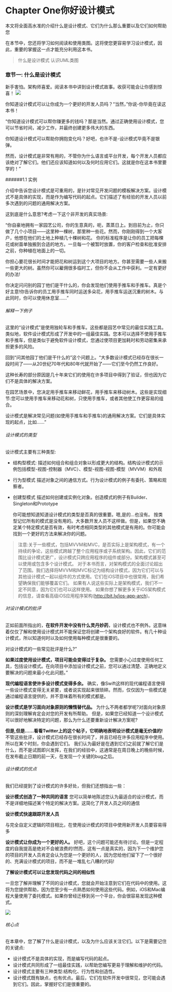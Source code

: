 # Chapter One你好设计模式

本文将全面高水准的介绍什么是设计模式、它们为什么那么重要以及它们如何帮助您

在本节中，您还将学习如何阅读和使用类图。这将使您更容易学习设计模式，因此，重要的掌握这一点才能充分利用这本书。

> 什么是设计模式
> 认识UML类图


### 章节一: 什么是设计模式

新手害怕。架构师喜爱。阅读本书中讲到设计模式故事。收获可能会让你感到惊喜！
![](media/15878338054914/15887608704683.png)


你知道设计模式可以让你成为一个更好的开发人员吗？“当然，”你说-你毕竟在读这本书！

“你知道设计模式可以帮你赚更多的钱吗？那是当然。通过正确使用设计模式，您可以节省时间，减少工作，并最终创建更多伟大的东西。

   你知道设计模式可以帮助你拥抱变化吗？好吧，也许不是-设计模式毕竟不是银弹。
   
  然而，设计模式是非常有用的，不管你为什么语言或平台开发，每个开发人员都应该绝对了解它们。他们还应该知道如何以及何时应用它们。这就是你在这本书里要学的！”

######1.1 实例

介绍中告诉您设计模式是可重用的，是针对常见开发问题的模板解决方案。设计模式不是具体的实现，而是作为编写代码的起点。它们描述了有经验的开发人员以前多次遇到的问题的通用解决方案。

这到底是什么意思?考虑一下这个非开发的真实场景:

“你自豪地拥有一家园艺公司，你的生意真的，呃，蒸蒸日上。到目前为止，你只做了几个小项目——这里种一棵树，那里种一些花。然而，你刚刚得到一个大客户，他想在他们的土地上种植几十棵树和花。
你的标准程序是让你的员工把每棵花或树苗单独搬到合适的地方。一旦每一个被暂时放置，你的客户检查和批准安排之前，你种植在地面上的一切。

你担心要花很长时间才能把花和树运到这个大项目的地方。你甚至需要一些人来搬一些更大的树。虽然你可以雇佣很多临时工，但你不会从工作中获利。一定有更好的办法!

你决定问问别的园丁他们是干什么的，你会发现他们使用手推车和手推车。真是个好主意!你告诉你的员工用手推车同时运送多朵花，用手推车运送沉重的树木。与此同时，你可以使用休息室……”

###### 解释一下例子

  这里的“设计模式”是使用独轮车和手推车。这些都是园艺中常见的最佳实践工具。类似地，软件设计模式形成了开发中的一组最佳实践。您本可以选择不使用手推车和手推车，但是类似于避免软件设计模式，您通过使项目更加耗时和劳动密集来承担更多的风险。
    
  回到“问其他园丁他们是干什么的”这个问题上。“大多数设计模式已经存在很长一段时间了——从20世纪70年代和80年代就开始了——它们至今仍然工作良好。
    
  这种长寿的部分原因是几十年来它们的使用在许多项目中得到了验证，但也因为它们不是具体的解决方案。
    
  在园艺场景中，您决定用手推车来移动鲜花，用手推车来移动树木。这些是实现细节:您可以使用手推车来移动花和树，只使用手推车，或者其他使工作更容易的组合。

  设计模式是解决常见问题(如使用手推车和手推车)的通用解决方案。它们是具体实现的起点，比如……”

###### 设计模式的类型
设计模式主要有三种类型:
- 结构型模式: 
    描述如何组合和组合对象以形成更大的结构。结构设计模式的示例包括模型-视图-控制器（MVC）、模型-视图-视图-模型（MVVM）和外观
- 行为型模式
    描述对象之间的通信方式。行为设计模式的例子有委托、策略和观察者。
- 创建型模式
    描述如何创建或实例化对象。创造模式的例子有Builder、Singleton和Prototype


    你可能想知道知道设计模式的类型是否真的很重要。嗯,是的…也没有。
    按类型记忆所有的模式是没有用的。大多数开发人员不这样做。但是，如果您不确定某个特定模式是否有效，有时考虑相同类型的其他模式是有用的。你可能会找到一个更好的方法来解决你的问题。

> 注意:关于一些模式，包括MVVM和MVC，是否实际上是架构模式，有一个持续的争论，这些模式跨越了整个应用程序或子系统架构。因此，它们的范围比设计模式更广，设计模式只跨应用程序的组件或部分。架构模式甚至可以使用或包含多个设计模式。
对于本书而言，对架构模式的全面讨论超出了范围。我们选择将MVVM和MVC标记为结构设计模式，因为它们可以与其他设计模式一起以组件的方式使用。它们在iOS项目中也很常用，我们希望确保我们能够覆盖它们。
如果有人说这些实际上是架构模式，我们不一定不同意，因为它们也可以这样使用。
如果你想了解更多关于iOS架构模式的信息，请查看高级iOS应用程序架构(http://bit.ly/ios-app-arch)。

###### 对设计模式的批评

正如前面所指出的，**在软件开发中没有什么灵丹妙药**，设计模式也不例外。这意味着仅仅了解和使用设计模式并不能保证您将创建一个架构良好的软件。有几十种设计模式，所以知道何时以及如何使用每种模式是很重要的。

对设计模式的一些常见批评是什么?”

**如果过度使用设计模式，项目可能会变得过于复杂。**
您需要小心过度使用任何工具，包括设计模式。在向项目中添加设计模式之前，您可以通过清楚、正确地定义要解决的问题来最小化此问题。”

**现代编程语言使许多设计模式变得多余。**
确实，像Swift这样的现代编程语言使得一些设计模式变得无关紧要，或者说实现起来很琐碎。然而，仅仅因为一些模式是通过编程语言提供的，并不意味着所有的模式都是。

**设计模式是学习面向对象原则的懒惰替代品。**
为什么不两者都学呢?对面向对象原则的深刻理解肯定会对您的开发有所帮助。
但是，如果您已经知道一个设计模式可以很好地解决特定的问题，那么为什么还要重新设计解决方案呢?

**但是,但是……看看Twitter上的这个帖子，它明确地表明设计模式是毫无价值的!**
    不管这些批评，设计模式已经存在很长时间了，并且已经在许多应用程序中使用。所以在某个时刻，你会遇到它们。
    我们认为最好是在遇到它们之前就了解它们是什么，而不是试图即兴发挥，在我们的经验中，这通常是在周日晚上的晚些时候，在发布截止日期的前一天，在发现一个关键的bug之后。


###### 设计模式的优点
我们已经提到了设计模式的许多好处，但我们还想指出一些：

**设计模式创造了一种共同的语言**
您可以简单地陈述您认为最适合的设计模式，而不是详细地描述某个特定的解决方案。这简化了开发人员之间的通信

**设计模式快速跟踪开发人员**

与完全自定义逻辑的项目相比，在使用设计模式的项目中使用新开发人员要容易得多

**设计模式让你成为一个更好的人。**
好吧，这个问题可能还有待讨论。但是一定程度的自我提高是绝对不会被浪费的!然而，这有一点是真实的，因为下一个维护您的项目的开发人员肯定会认为您是一个更好的人，因为您给他们留下了一个很好的、充满设计模式的项目，而不是一堆乱七八糟的代码!

**了解设计模式可以让您发现代码之间的相似性**

一旦您了解并理解了不同的设计模式，您就会开始注意到它们在代码中的使用。这将为您提供帮助，因为您至少有一点熟悉如何使用这些代码。例如，iOS和Mac编程大量使用了委托模式。如果你曾经迁移到另一个平台，你会很容易发现这种模式。


![](media/15878338054914/15878362316976.png)

###### 核心点
在本章中，您了解了什么是设计模式，以及为什么应该关注它们。以下是需要记住的关键点:
- 设计模式不是具体的实现，而是编写代码的起点。
- 设计模式共同形成了一组最佳实践，以帮助您编写更易于理解和维护的代码。
- 设计模式主要有三种类型:结构化、行为性和创造性。
- 设计模式既有缺点，也有优点。最后，它们在软件开发中很常见，您可能会遇到它们。因此，掌握好它们是很重要的。